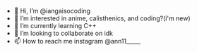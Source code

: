 - 👋 Hi, I’m @iangaisocoding
- 👀 I’m interested in anime, calisthenics, and coding?(i'm new)
- 🌱 I’m currently learning C++
- 💞️ I’m looking to collaborate on idk
- 📫 How to reach me instagram @ann11_____

<!---
iangaisocoding/iangaisocoding is a ✨ special ✨ repository because its `README.md` (this file) appears on your GitHub profile.
You can click the Preview link to take a look at your changes.
--->

